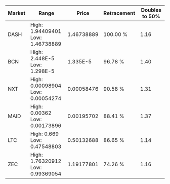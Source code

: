 | Market | Range | Price| Retracement | Doubles to 50% |
| --- | --- | --- | --- | --- |
| DASH | High: 1.94409401<br />Low: 1.46738889 | 1.46738889 | 100.00 % | 1.16 |
| BCN | High: 2.448E-5<br />Low: 1.298E-5 | 1.335E-5 | 96.78 % | 1.40 |
| NXT | High: 0.00098904<br />Low: 0.00054274 | 0.00058476 | 90.58 % | 1.31 |
| MAID | High: 0.00362<br />Low: 0.00173896 | 0.00195702 | 88.41 % | 1.37 |
| LTC | High: 0.669<br />Low: 0.47548803 | 0.50132688 | 86.65 % | 1.14 |
| ZEC | High: 1.76320912<br />Low: 0.99369054 | 1.19177801 | 74.26 % | 1.16 |
